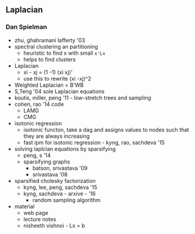 ## Laplacian 
### Dan Spielman ###

- zhu, ghahramani lafferty '03
- spectral clustering an partitioning
    - heuristic to find x with small `x'Lx`
    - helps to find clusters
- Laplacian
    - xi - xj  = (1 -1) (xi xj)'
    - use this to rewrite (xi -xj)^2
- Weighted Laplacian = B'WB
- S,Teng '04 sole Laplacian equations
- koutis, miller, peng '11 - low-stretch trees and sampling 
- cohen, rao '14
code 
    - LAMG
    - CMG
- isotonic regression
    - isotonic functon, take a dag and assigns values to nodes such that they are always increasing
    - fast ipm for isotonic regression - kyng, rao, sachdeva '15
- solving laplcian equations by sparsifying
    - peng, s '14
    - sparsifying graphs
        - batson, srivastava '09
        - srivastava '08
- sparsified cholesky factorization 
    - kyng, lee, peng, sachdeva '15
    - kyng, sachdeva - arxive - '16
        - random sampling algorithm
- material
    - web page
    - lecture notes
    - nisheeth vishnoi - Lx = b

